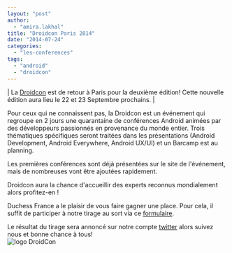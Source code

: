 ```yaml
---
layout: "post"
author: 
  - "amira.lakhal"
title: "Droidcon Paris 2014"
date: "2014-07-24"
categories: 
  - "les-conferences"
tags: 
  - "android"
  - "droidcon"
---
```


| La [Droidcon](http://fr.droidcon.com/2014/ "droidcon paris") est de retour à Paris pour la deuxième édition! Cette nouvelle édition aura lieu le 22 et 23 Septembre prochains. |

Pour ceux qui ne connaissent pas, la Droidcon est un événement qui regroupe en 2 jours une quarantaine de conférences Android animées par des développeurs passionnés en provenance du monde entier. Trois thématiques spécifiques seront traitées dans les présentations (Android Development, Android Everywhere, Android UX/UI) et un Barcamp est au planning.

Les premières conférences sont déjà présentées sur le site de l'événement, mais de nombreuses vont être ajoutées rapidement.

Droidcon aura la chance d'accueillir des experts reconnus mondialement alors profitez-en !

Duchess France a le plaisir de vous faire gagner une place. Pour cela, il suffit de participer à notre tirage au sort via ce [formulaire](https://docs.google.com/forms/d/1aj7eyHM-W2OjAKEfsGkPeyLqpdRGOa1OS-bIgHxQBNU/viewform?c=0&w=1&usp=mail_form_link "droidcon tirage au sort").

Le résultat du tirage sera annoncé sur notre compte [twitter](https://twitter.com/duchessfr "@DuchessFr") alors suivez nous et bonne chance à tous!  
![logo DroidCon](/assets/2014/07/2014-07-24-droidcon-paris-2014/logo-DroidCon-300x300.png)
